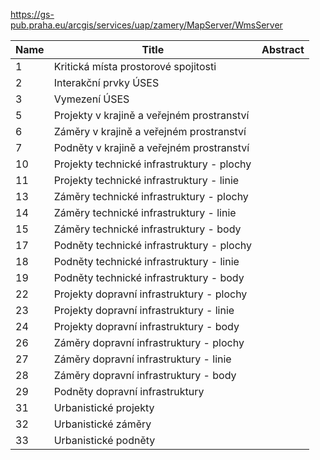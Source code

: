 https://gs-pub.praha.eu/arcgis/services/uap/zamery/MapServer/WmsServer

|Name|Title|Abstract|
|--|--|--|
|1|Kritická místa prostorové spojitosti||
|2|Interakční prvky ÚSES||
|3|Vymezení ÚSES||
|5|Projekty v krajině a veřejném prostranství||
|6|Záměry v krajině a veřejném prostranství||
|7|Podněty v krajině a veřejném prostranství||
|10|Projekty technické infrastruktury - plochy||
|11|Projekty technické infrastruktury - linie||
|13|Záměry technické infrastruktury - plochy||
|14|Záměry technické infrastruktury - linie||
|15|Záměry technické infrastruktury - body||
|17|Podněty technické infrastruktury - plochy||
|18|Podněty technické infrastruktury - linie||
|19|Podněty technické infrastruktury - body||
|22|Projekty dopravní infrastruktury - plochy||
|23|Projekty dopravní infrastruktury - linie||
|24|Projekty dopravní infrastruktury - body||
|26|Záměry dopravní infrastruktury - plochy||
|27|Záměry dopravní infrastruktury - linie||
|28|Záměry dopravní infrastruktury  - body||
|29|Podněty dopravní infrastruktury||
|31|Urbanistické projekty||
|32|Urbanistické záměry||
|33|Urbanistické podněty||
